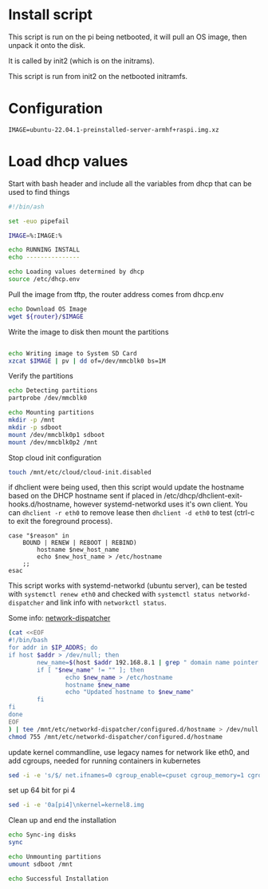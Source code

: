 # Install script

This script is run on the pi being netbooted, it will pull an OS image, then unpack it onto the disk.

It is called by init2 (which is on the initrams).

This script is run from init2 on the netbooted initramfs.


# Configuration

```env
IMAGE=ubuntu-22.04.1-preinstalled-server-armhf+raspi.img.xz
```

# Load dhcp values

Start with bash header and include all the variables from dhcp that can be used to find things
```r-create-file:install.sh
#!/bin/ash

set -euo pipefail

IMAGE=%:IMAGE:%

echo RUNNING INSTALL
echo ---------------

echo Loading values determined by dhcp
source /etc/dhcp.env
```

Pull the image from tftp, the router address comes from dhcp.env
```append-file:install.sh
echo Download OS Image
wget ${router}/$IMAGE
```

Write the image to disk then mount the partitions
```append-file:install.sh

echo Writing image to System SD Card
xzcat $IMAGE | pv | dd of=/dev/mmcblk0 bs=1M
```

Verify the partitions
```append-file:install.sh
echo Detecting partitions
partprobe /dev/mmcblk0

echo Mounting partitions
mkdir -p /mnt
mkdir -p sdboot
mount /dev/mmcblk0p1 sdboot
mount /dev/mmcblk0p2 /mnt
```

Stop cloud init configuration
```append-file:install.sh
touch /mnt/etc/cloud/cloud-init.disabled
```

if dhclient were being used, then this script would update the hostname based on the DHCP hostname sent if placed in /etc/dhcp/dhclient-exit-hooks.d/hostname, however systemd-networkd uses it's own client.  You can `dhclient -r eth0` to remove lease then `dhclient -d eth0` to test (ctrl-c to exit the foreground process).
```
case "$reason" in
    BOUND | RENEW | REBOOT | REBIND)
        hostname $new_host_name
        echo $new_host_name > /etc/hostname
    ;;
esac
```

This script works with systemd-networkd (ubuntu server), can be tested with `systemctl renew eth0` and checked with `systemctl status networkd-dispatcher` and link info with `networkctl status`.

Some info: [network-dispatcher](https://gitlab.com/craftyguy/networkd-dispatcher#usage)
```append-file:install.sh
(cat <<EOF
#!/bin/bash
for addr in $IP_ADDRS; do
if host $addr > /dev/null; then
        new_name=$(host $addr 192.168.8.1 | grep " domain name pointer " | sed 's/.* \(.*\)\.$/\1/')
        if [ "$new_name" != "" ]; then
                echo $new_name > /etc/hostname
                hostname $new_name
                echo "Updated hostname to $new_name"
        fi
fi
done
EOF
) | tee /mnt/etc/networkd-dispatcher/configured.d/hostname > /dev/null
chmod 755 /mnt/etc/networkd-dispatcher/configured.d/hostname
```

update kernel commandline, use legacy names for network like eth0, and add cgroups, needed for running containers in kubernetes
```append-file:install.sh
sed -i -e 's/$/ net.ifnames=0 cgroup_enable=cpuset cgroup_memory=1 cgroup_enable=memory' sdboot/cmdline.txt
```

set up 64 bit for pi 4
```append-file:install.sh
sed -i -e '0a[pi4]\nkernel=kernel8.img
```

Clean up and end the installation
```append-file:install.sh
echo Sync-ing disks
sync

echo Unmounting partitions
umount sdboot /mnt

echo Successful Installation
```
